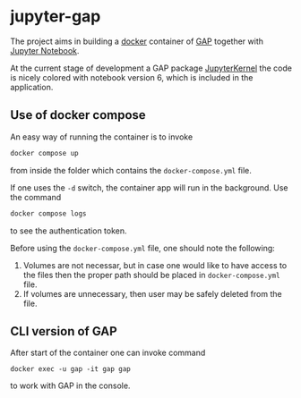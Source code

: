 # jupyter-gap

The project aims in building a [docker](https://docker.com) container of [GAP](https://gap-system.org) together with [Jupyter Notebook](https://jupyter.org).

At the current stage of development a GAP package [JupyterKernel](https://gap-packages.github.io/JupyterKernel) the code is nicely colored with notebook version 6, which is included in the application.

## Use of docker compose

An easy way of running the container is to invoke
```bash
docker compose up
```
from inside the folder which contains the `docker-compose.yml` file.

If one uses the `-d` switch, the container app will run in the background. Use the command
```bash
docker compose logs
```
to see the authentication token.

Before using the `docker-compose.yml` file, one should note the following:

1. Volumes are not necessar, but in case one would like to have access to the files then the proper path should be placed in `docker-compose.yml` file.
1. If volumes are unnecessary, then user may be safely deleted from the file.

## CLI version of GAP

After start of the container one can invoke command
```shell
docker exec -u gap -it gap gap
```
to work with GAP in the console.
